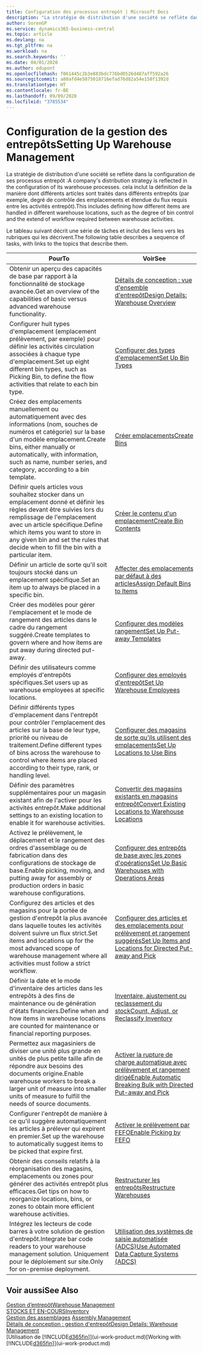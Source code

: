 ```yaml
---
title: Configuration des processus entrepôt | Microsoft Docs
description: "La stratégie de distribution d'une société se reflète dans la configuration de ses processus entrepôt : cela inclut la définition de la manière dont différents articles sont traités dans différents entrepôts (par exemple, degré de contrôle des emplacements et étendue du flux requis entre les activités entrepôt)."
author: SorenGP
ms.service: dynamics365-business-central
ms.topic: article
ms.devlang: na
ms.tgt_pltfrm: na
ms.workload: na
ms.search.keywords: ''
ms.date: 04/01/2020
ms.author: edupont
ms.openlocfilehash: f061445c2b3e883bdc776bd0526d487aff592a26
ms.sourcegitcommit: a80afd4e5075018716efad76d82a54e158f1392d
ms.translationtype: HT
ms.contentlocale: fr-BE
ms.lasthandoff: 09/09/2020
ms.locfileid: "3785534"
---
```

# <a name="setting-up-warehouse-management"></a><span data-ttu-id="45853-104">Configuration de la gestion des entrepôts</span><span class="sxs-lookup"><span data-stu-id="45853-104">Setting Up Warehouse Management</span></span>
<span data-ttu-id="45853-105">La stratégie de distribution d'une société se reflète dans la configuration de ses processus entrepôt :</span><span class="sxs-lookup"><span data-stu-id="45853-105">A company's distribution strategy is reflected in the configuration of its warehouse processes.</span></span> <span data-ttu-id="45853-106">cela inclut la définition de la manière dont différents articles sont traités dans différents entrepôts (par exemple, degré de contrôle des emplacements et étendue du flux requis entre les activités entrepôt).</span><span class="sxs-lookup"><span data-stu-id="45853-106">This includes defining how different items are handled in different warehouse locations, such as the degree of bin control and the extend of workflow required between warehouse activities.</span></span>  

 <span data-ttu-id="45853-107">Le tableau suivant décrit une série de tâches et inclut des liens vers les rubriques qui les décrivent.</span><span class="sxs-lookup"><span data-stu-id="45853-107">The following table describes a sequence of tasks, with links to the topics that describe them.</span></span>   

|<span data-ttu-id="45853-108">**Pour**</span><span class="sxs-lookup"><span data-stu-id="45853-108">**To**</span></span>|<span data-ttu-id="45853-109">**Voir**</span><span class="sxs-lookup"><span data-stu-id="45853-109">**See**</span></span>|  
|------------|-------------|  
|<span data-ttu-id="45853-110">Obtenir un aperçu des capacités de base par rapport à la fonctionnalité de stockage avancée.</span><span class="sxs-lookup"><span data-stu-id="45853-110">Get an overview of the capabilities of basic versus advanced warehouse functionality.</span></span>|[<span data-ttu-id="45853-111">Détails de conception : vue d'ensemble d'entrepôt</span><span class="sxs-lookup"><span data-stu-id="45853-111">Design Details: Warehouse Overview</span></span>](design-details-warehouse-overview.md)|  
|<span data-ttu-id="45853-112">Configurer huit types d'emplacement (emplacement prélèvement, par exemple) pour définir les activités circulation associées à chaque type d'emplacement.</span><span class="sxs-lookup"><span data-stu-id="45853-112">Set up eight different bin types, such as Picking Bin, to define the flow activities that relate to each bin type.</span></span>|[<span data-ttu-id="45853-113">Configurer des types d'emplacement</span><span class="sxs-lookup"><span data-stu-id="45853-113">Set Up Bin Types</span></span>](warehouse-how-to-set-up-bin-types.md)|  
|<span data-ttu-id="45853-114">Créez des emplacements manuellement ou automatiquement avec des informations (nom, souches de numéros et catégorie) sur la base d'un modèle emplacement.</span><span class="sxs-lookup"><span data-stu-id="45853-114">Create bins, either manually or automatically, with information, such as name, number series, and category, according to a bin template.</span></span>|[<span data-ttu-id="45853-115">Créer emplacements</span><span class="sxs-lookup"><span data-stu-id="45853-115">Create Bins</span></span>](warehouse-how-to-create-individual-bins.md)|  
|<span data-ttu-id="45853-116">Définir quels articles vous souhaitez stocker dans un emplacement donné et définir les règles devant être suivies lors du remplissage de l'emplacement avec un article spécifique.</span><span class="sxs-lookup"><span data-stu-id="45853-116">Define which items you want to store in any given bin and set the rules that decide when to fill the bin with a particular item.</span></span>|[<span data-ttu-id="45853-117">Créer le contenu d'un emplacement</span><span class="sxs-lookup"><span data-stu-id="45853-117">Create Bin Contents</span></span>](warehouse-how-to-set-up-bin-contents.md)|  
|<span data-ttu-id="45853-118">Définir un article de sorte qu'il soit toujours stocké dans un emplacement spécifique.</span><span class="sxs-lookup"><span data-stu-id="45853-118">Set an item up to always be placed in a specific bin.</span></span>|[<span data-ttu-id="45853-119">Affecter des emplacements par défaut à des articles</span><span class="sxs-lookup"><span data-stu-id="45853-119">Assign Default Bins to Items</span></span>](warehouse-how-to-assign-default-bins-to-items.md)|
|<span data-ttu-id="45853-120">Créer des modèles pour gérer l'emplacement et le mode de rangement des articles dans le cadre du rangement suggéré.</span><span class="sxs-lookup"><span data-stu-id="45853-120">Create templates to govern where and how items are put away during directed put-away.</span></span>|[<span data-ttu-id="45853-121">Configurer des modèles rangement</span><span class="sxs-lookup"><span data-stu-id="45853-121">Set Up Put-away Templates</span></span>](warehouse-how-to-set-up-put-away-templates.md)|
|<span data-ttu-id="45853-122">Définir des utilisateurs comme employés d'entrepôts spécifiques.</span><span class="sxs-lookup"><span data-stu-id="45853-122">Set users up as warehouse employees at specific locations.</span></span>|[<span data-ttu-id="45853-123">Configurer des employés d'entrepôt</span><span class="sxs-lookup"><span data-stu-id="45853-123">Set Up Warehouse Employees</span></span>](warehouse-how-to-set-up-warehouse-employees.md)|
|<span data-ttu-id="45853-124">Définir différents types d'emplacement dans l'entrepôt pour contrôler l'emplacement des articles sur la base de leur type, priorité ou niveau de traitement.</span><span class="sxs-lookup"><span data-stu-id="45853-124">Define different types of bins across the warehouse to control where items are placed according to their type, rank, or handling level.</span></span>|[<span data-ttu-id="45853-125">Configurer des magasins de sorte qu'ils utilisent des emplacements</span><span class="sxs-lookup"><span data-stu-id="45853-125">Set Up Locations to Use Bins</span></span>](warehouse-how-to-set-up-locations-to-use-bins.md)|
|<span data-ttu-id="45853-126">Définir des paramètres supplémentaires pour un magasin existant afin de l'activer pour les activités entrepôt.</span><span class="sxs-lookup"><span data-stu-id="45853-126">Make additional settings to an existing location to enable it for warehouse activities.</span></span>|[<span data-ttu-id="45853-127">Convertir des magasins existants en magasins entrepôt</span><span class="sxs-lookup"><span data-stu-id="45853-127">Convert Existing Locations to Warehouse Locations</span></span>](warehouse-how-to-convert-existing-locations-to-warehouse-locations.md)|
|<span data-ttu-id="45853-128">Activez le prélèvement, le déplacement et le rangement des ordres d'assemblage ou de fabrication dans des configurations de stockage de base.</span><span class="sxs-lookup"><span data-stu-id="45853-128">Enable picking, moving, and putting away for assembly or production orders in basic warehouse configurations.</span></span>|[<span data-ttu-id="45853-129">Configurer des entrepôts de base avec les zones d'opérations</span><span class="sxs-lookup"><span data-stu-id="45853-129">Set Up Basic Warehouses with Operations Areas</span></span>](warehouse-how-to-set-up-basic-warehouses-with-operations-areas.md)|  
|<span data-ttu-id="45853-130">Configurez des articles et des magasins pour la portée de gestion d'entrepôt la plus avancée dans laquelle toutes les activités doivent suivre un flux strict.</span><span class="sxs-lookup"><span data-stu-id="45853-130">Set items and locations up for the most advanced scope of warehouse management where all activities must follow a strict workflow.</span></span>|[<span data-ttu-id="45853-131">Configurer des articles et des emplacements pour prélèvement et rangement suggérés</span><span class="sxs-lookup"><span data-stu-id="45853-131">Set Up Items and Locations for Directed Put-away and Pick</span></span>](warehouse-how-to-set-up-items-for-directed-put-away-and-pick.md)|  
|<span data-ttu-id="45853-132">Définir la date et le mode d'inventaire des articles dans les entrepôts à des fins de maintenance ou de génération d'états financiers.</span><span class="sxs-lookup"><span data-stu-id="45853-132">Define when and how items in warehouse locations are counted for maintenance or financial reporting purposes.</span></span>|[<span data-ttu-id="45853-133">Inventaire, ajustement ou reclassement du stock</span><span class="sxs-lookup"><span data-stu-id="45853-133">Count, Adjust, or Reclassify Inventory</span></span>](inventory-how-count-adjust-reclassify.md)|
|<span data-ttu-id="45853-134">Permettez aux magasiniers de diviser une unité plus grande en unités de plus petite taille afin de répondre aux besoins des documents origine.</span><span class="sxs-lookup"><span data-stu-id="45853-134">Enable warehouse workers to break a larger unit of measure into smaller units of measure to fulfill the needs of source documents.</span></span>|[<span data-ttu-id="45853-135">Activer la rupture de charge automatique avec prélèvement et rangement dirigé</span><span class="sxs-lookup"><span data-stu-id="45853-135">Enable Automatic Breaking Bulk with Directed Put-away and Pick</span></span>](warehouse-enable-automatic-breaking-bulk-with-directed-put-away-and-pick.md)|  
|<span data-ttu-id="45853-136">Configurer l'entrepôt de manière à ce qu'il suggère automatiquement les articles à prélever qui expirent en premier.</span><span class="sxs-lookup"><span data-stu-id="45853-136">Set up the warehouse to automatically suggest items to be picked that expire first.</span></span>|[<span data-ttu-id="45853-137">Activer le prélèvement par FEFO</span><span class="sxs-lookup"><span data-stu-id="45853-137">Enable Picking by FEFO</span></span>](warehouse-picking-by-fefo.md)|
|<span data-ttu-id="45853-138">Obtenir des conseils relatifs à la réorganisation des magasins, emplacements ou zones pour générer des activités entrepôt plus efficaces.</span><span class="sxs-lookup"><span data-stu-id="45853-138">Get tips on how to reorganize locations, bins, or zones to obtain more efficient warehouse activities.</span></span>|[<span data-ttu-id="45853-139">Restructurer les entrepôts</span><span class="sxs-lookup"><span data-stu-id="45853-139">Restructure Warehouses</span></span>](warehouse-how-to-restructure-warehouses.md)|
|<span data-ttu-id="45853-140">Intégrez les lecteurs de code barres à votre solution de gestion d'entrepôt.</span><span class="sxs-lookup"><span data-stu-id="45853-140">Integrate bar code readers to your warehouse management solution.</span></span> <span data-ttu-id="45853-141">Uniquement pour le déploiement sur site.</span><span class="sxs-lookup"><span data-stu-id="45853-141">Only for on-premise deployment.</span></span>|[<span data-ttu-id="45853-142">Utilisation des systèmes de saisie automatisée (ADCS)</span><span class="sxs-lookup"><span data-stu-id="45853-142">Use Automated Data Capture Systems (ADCS)</span></span>](warehouse-use-automated-data-capture-systems-adcs.md)|

## <a name="see-also"></a><span data-ttu-id="45853-143">Voir aussi</span><span class="sxs-lookup"><span data-stu-id="45853-143">See Also</span></span>  
[<span data-ttu-id="45853-144">Gestion d’entrepôt</span><span class="sxs-lookup"><span data-stu-id="45853-144">Warehouse Management</span></span>](warehouse-manage-warehouse.md)  
[<span data-ttu-id="45853-145">STOCKS ET EN-COURS</span><span class="sxs-lookup"><span data-stu-id="45853-145">Inventory</span></span>](inventory-manage-inventory.md)  
<span data-ttu-id="45853-146">[Gestion des assemblages](assembly-assemble-items.md)  </span><span class="sxs-lookup"><span data-stu-id="45853-146">[Assembly Management](assembly-assemble-items.md)  </span></span>  
[<span data-ttu-id="45853-147">Détails de conception : gestion d'entrepôt</span><span class="sxs-lookup"><span data-stu-id="45853-147">Design Details: Warehouse Management</span></span>](design-details-warehouse-management.md)  
<span data-ttu-id="45853-148">[Utilisation de [!INCLUDE[d365fin](includes/d365fin_md.md)]](ui-work-product.md)</span><span class="sxs-lookup"><span data-stu-id="45853-148">[Working with [!INCLUDE[d365fin](includes/d365fin_md.md)]](ui-work-product.md)</span></span>
